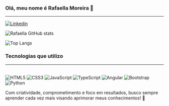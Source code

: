 ### Olá, meu nome é Rafaella Moreira 👋
<hr>

[![Linkedin](https://img.shields.io/badge/LinkedIn-0077B5?style=for-the-badge&logo=linkedin&logoColor=white)](https://www.linkedin.com/in/rafaella-moreira-75084a239/)

![Rafaella GitHub stats](https://github-readme-stats.vercel.app/api?username=rafaella0320&theme=jolly&show_icons=true)

![Top Langs](https://github-readme-stats.vercel.app/api/top-langs/?username=rafaella0320&theme=jolly)

### Tecnologias que utilizo
<hr>
<div style="display: inline-block"><br>
<img target="_blank" align="center" alt="HTML5" src="https://img.shields.io/badge/HTML5-E34F26?style=for-the-badge&logo=html5&logoColor=white">
<img target="_blank" align="center" alt="CSS3" src="https://img.shields.io/badge/CSS3-1572B6?style=for-the-badge&logo=css3&logoColor=white">
<img target="_blank" align="center" alt="JavaScript" src="https://img.shields.io/badge/JavaScript-F7DF1E?style=for-the-badge&logo=javascript&logoColor=black">
<img target="_blank" align="center" alt="TypeScript" src="https://img.shields.io/badge/TypeScript-007ACC?style=for-the-badge&logo=typescript&logoColor=white">
<img target="_blank" align="center" alt="Angular" src="https://img.shields.io/badge/Angular-DD0031?style=for-the-badge&logo=angular&logoColor=white">
<img target="_blank" align="center" alt="Bootstrap" src="https://img.shields.io/badge/Bootstrap-563D7C?style=for-the-badge&logo=bootstrap&logoColor=white">
<img target="_blank" align="center" alt="Python" src="https://img.shields.io/badge/Python-14354C?style=for-the-badge&logo=python&logoColor=white">
</div>

Com criatividade, comprometimento e foco em resultados, busco sempre aprender cada vez mais visando aprimorar meus conhecimentos! 🚀
